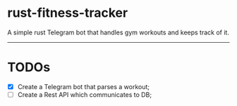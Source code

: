 # rust-fitness-tracker

A simple rust Telegram bot that handles gym workouts and keeps track of it.

---

# TODOs

- [x] Create a Telegram bot that parses a workout;
- [ ] Create a Rest API which communicates to DB;